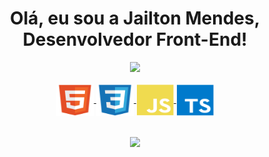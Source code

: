 <h1 align="center"> Olá, eu sou a Jailton Mendes, Desenvolvedor Front-End! </h1>
<div align="center" style="text-align: center">
  <a href="https://github.com/jailtonmendes">
  <img width="500 height="180em" src="https://github-readme-stats.vercel.app/api/top-langs/?username=jailtonmendes&layout=compact&langs_count=7&theme=dracula"/>
</div>

<div align="center" style="display: inline_block"><br>
   <img align="center" alt="Rafa-HTML" height="50" width="60" src="https://raw.githubusercontent.com/devicons/devicon/master/icons/html5/html5-original.svg">
  <img align="center" alt="Rafa-CSS" height="50" width="60" src="https://raw.githubusercontent.com/devicons/devicon/master/icons/css3/css3-original.svg">
  <img align="center" alt="Rafa-Js" height="50" width="60" src="https://raw.githubusercontent.com/devicons/devicon/master/icons/javascript/javascript-plain.svg">
  <img align="center" alt="Rafa-Ts" height="50" width="60" src="https://raw.githubusercontent.com/devicons/devicon/master/icons/typescript/typescript-plain.svg">
</div>
  

 
<div align="center"> <br><br>
  <a href="https://www.linkedin.com/in/jailton-mendes" target="_blank"><img src="https://img.shields.io/badge/-LinkedIn-%230077B5?style=for-the-badge&logo=linkedin&logoColor=white" target="_blank" width="150"></a> 
 
</div>
  
